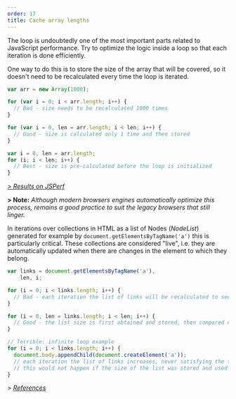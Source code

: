 ```yaml
---
order: 17
title: Cache array lengths
---
```


The loop is undoubtedly one of the most important parts related to JavaScript performance. Try to optimize the logic inside a loop so that each iteration is done efficiently.

One way to do this is to store the size of the array that will be covered, so it doesn't need to be recalculated every time the loop is iterated.

```js
var arr = new Array(1000);

for (var i = 0; i < arr.length; i++) {
  // Bad - size needs to be recalculated 1000 times
}

for (var i = 0, len = arr.length; i < len; i++) {
  // Good - size is calculated only 1 time and then stored
}

var i = 0, len = arr.length;
for (i; i < len; i++) {
  // Best - size is pre-calculated before the loop is initialized
}
```

*[> Results on JSPerf](http://jsperf.com/browser-diet-cache-array-length/11/)*

**> Note:** *Although modern browsers engines automatically optimize this process, remains a good practice to suit the legacy browsers that still linger.*

In iterations over collections in HTML as a list of Nodes (*NodeList*) generated for example by `document.getElementsByTagName('a')` this is particularly critical. These collections are considered "live", i.e. they are automatically updated when there are changes in the element to which they belong.

```js
var links = document.getElementsByTagName('a'),
    len, i;

for (i = 0; i < links.length; i++) {
  // Bad - each iteration the list of links will be recalculated to see if there was a change
}

for (i = 0, len = links.length; i < len; i++) {
  // Good - the list size is first obtained and stored, then compared each iteration
}

// Terrible: infinite loop example
for (i = 0; i < links.length; i++) {
  document.body.appendChild(document.createElement('a'));
  // each iteration the list of links increases, never satisfying the termination condition of the loop
  // this would not happen if the size of the list was stored and used as a condition
}
```

*> [References](https://github.com/zenorocha/browser-diet/wiki/References#cache-array-lengths)*